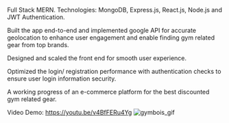 Full Stack MERN. 
Technologies: MongoDB, Express.js, React.js, Node.js and JWT Authentication. 

Built the app end-to-end and implemented google API for accurate geolocation to enhance user engagement and enable finding gym related gear from top brands. 

Designed and scaled the front end for smooth user experience.

Optimized the login/ registration performance with authentication checks to ensure user login information security.

A working progress of an e-commerce platform for the best discounted gym related gear.

Video Demo: https://youtu.be/v4BfFERu4Yg
![gymbois_gif](https://user-images.githubusercontent.com/99370192/193865840-10cf2368-939d-45d9-87e3-ba6eef28c559.gif)
